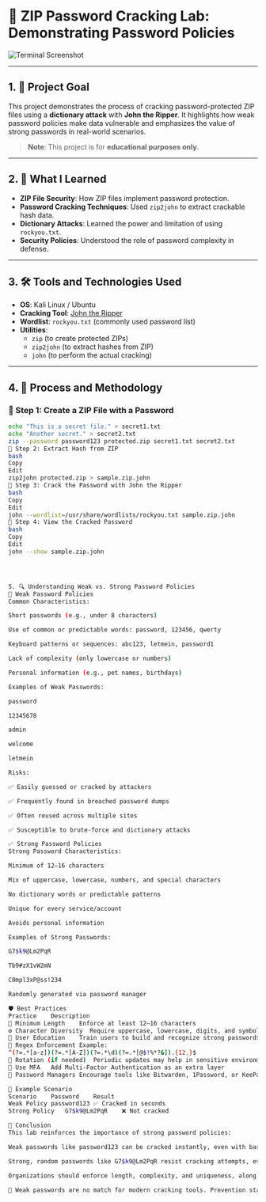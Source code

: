 # 🔐 ZIP Password Cracking Lab: Demonstrating Password Policies

![Terminal Screenshot](https://github.com/user-attachments/assets/6ae604e9-4080-478a-829b-136d3d97b39c)

---

## 1. 🎯 Project Goal

This project demonstrates the process of cracking password-protected ZIP files using a **dictionary attack** with **John the Ripper**. It highlights how weak password policies make data vulnerable and emphasizes the value of strong passwords in real-world scenarios.

> **Note**: This project is for **educational purposes only**.

---

## 2. 📘 What I Learned

- **ZIP File Security**: How ZIP files implement password protection.
- **Password Cracking Techniques**: Used `zip2john` to extract crackable hash data.
- **Dictionary Attacks**: Learned the power and limitation of using `rockyou.txt`.
- **Security Policies**: Understood the role of password complexity in defense.

---

## 3. 🛠️ Tools and Technologies Used

- **OS**: Kali Linux / Ubuntu
- **Cracking Tool**: [John the Ripper](https://www.openwall.com/john/)
- **Wordlist**: `rockyou.txt` (commonly used password list)
- **Utilities**:
  - `zip` (to create protected ZIPs)
  - `zip2john` (to extract hashes from ZIP)
  - `john` (to perform the actual cracking)

---

## 4. 🔬 Process and Methodology

### 🧾 Step 1: Create a ZIP File with a Password

```bash
echo "This is a secret file." > secret1.txt
echo "Another secret." > secret2.txt
zip --password password123 protected.zip secret1.txt secret2.txt
🔐 Step 2: Extract Hash from ZIP
bash
Copy
Edit
zip2john protected.zip > sample.zip.john
🚀 Step 3: Crack the Password with John the Ripper
bash
Copy
Edit
john --wordlist=/usr/share/wordlists/rockyou.txt sample.zip.john
👀 Step 4: View the Cracked Password
bash
Copy
Edit
john --show sample.zip.john




5. 🔍 Understanding Weak vs. Strong Password Policies
🔻 Weak Password Policies
Common Characteristics:

Short passwords (e.g., under 8 characters)

Use of common or predictable words: password, 123456, qwerty

Keyboard patterns or sequences: abc123, letmein, password1

Lack of complexity (only lowercase or numbers)

Personal information (e.g., pet names, birthdays)

Examples of Weak Passwords:

password

12345678

admin

welcome

letmein

Risks:

✅ Easily guessed or cracked by attackers

✅ Frequently found in breached password dumps

✅ Often reused across multiple sites

✅ Susceptible to brute-force and dictionary attacks

✅ Strong Password Policies
Strong Password Characteristics:

Minimum of 12–16 characters

Mix of uppercase, lowercase, numbers, and special characters

No dictionary words or predictable patterns

Unique for every service/account

Avoids personal information

Examples of Strong Passwords:

G7$k9@Lm2PqR

Tb9#zX1vW2mN

C0mpl3xP@ss!234

Randomly generated via password manager

🛡️ Best Practices
Practice	Description
🔐 Minimum Length	Enforce at least 12–16 characters
⚙️ Character Diversity	Require uppercase, lowercase, digits, and symbols
🧠 User Education	Train users to build and recognize strong passwords
🧾 Regex Enforcement	Example:
^(?=.*[a-z])(?=.*[A-Z])(?=.*\d)(?=.*[@$!%*?&]).{12,}$
🔄 Rotation (if needed)	Periodic updates may help in sensitive environments
🔑 Use MFA	Add Multi-Factor Authentication as an extra layer
💼 Password Managers	Encourage tools like Bitwarden, 1Password, or KeePass

🧪 Example Scenario
Scenario	Password	Result
Weak Policy	password123	✅ Cracked in seconds
Strong Policy	G7$k9@Lm2PqR	❌ Not cracked

🧠 Conclusion
This lab reinforces the importance of strong password policies:

Weak passwords like password123 can be cracked instantly, even with basic tools.

Strong, random passwords like G7$k9@Lm2PqR resist cracking attempts, even when known tools and dictionaries are used.

Organizations should enforce length, complexity, and uniqueness, along with MFA and user training, to truly protect data.

🚫 Weak passwords are no match for modern cracking tools. Prevention starts with policy.
